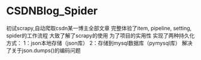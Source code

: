 # CSDNBlog_Spider
初试scrapy,自动爬取csdn某一博主全部文章
完整体验了item, pipeline, setting, spider的工作流程
大致了解了scrapy的使用
为了项目的实用性
实现了两种持久化方式：
  1：json本地存储（json库）
  2：存储到mysql数据库（pymysql库）
解决了关于json.dumps()的编码问题

